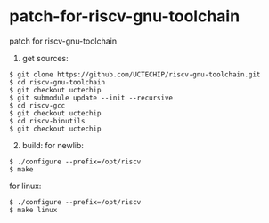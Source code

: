 # patch-for-riscv-gnu-toolchain
patch for riscv-gnu-toolchain

1. get sources:
```
$ git clone https://github.com/UCTECHIP/riscv-gnu-toolchain.git
$ cd riscv-gnu-toolchain
$ git checkout uctechip
$ git submodule update --init --recursive
$ cd riscv-gcc
$ git checkout uctechip
$ cd riscv-binutils
$ git checkout uctechip
```

2. build:
for newlib:
```
$ ./configure --prefix=/opt/riscv
$ make
```

for linux:
```
$ ./configure --prefix=/opt/riscv
$ make linux
```

